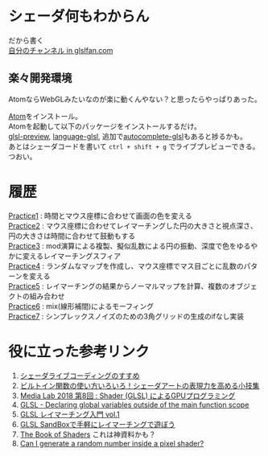 # シェーダ何もわからん
だから書く  
[自分のチャンネル in glslfan.com](https://glslfan.com/?channel=-Li5ShWGghKAqruWFN3s)  

## 楽々開発環境
AtomならWebGLみたいなのが楽に動くんやない？と思ったらやっぱりあった。  

[Atom](https://atom.io/)をインストール。  
Atomを起動して以下のパッケージをインストールするだけ。  
[glsl-preview](https://atom.io/packages/glsl-preview), [language-glsl](https://atom.io/packages/language-glsl), 追加で[autocomplete-glsl](https://atom.io/packages/autocomplete-glsl)もあると捗るかも。  
あとはシェーダコードを書いて `ctrl + shift + g` でライブプレビューできる。つおい。

# 履歴
[Practice1](./src/practice1.glsl) : 時間とマウス座標に合わせて画面の色を変える  
[Practice2](./src/practice2.glsl) : マウス座標に合わせてレイマーチングした円の大きさと視点深さ、円の大きさは時間に合わせて鼓動もする  
[Practice3](./src/practice3.glsl) : mod演算による複製、擬似乱数による円の振動、深度で色をゆるやかに変えるレイマーチングスフィア    
[Practice4](./src/practice4.glsl) : ランダムなマップを作成し、マウス座標でマス目ごとに乱数のパターンを変える    
[Practice5](./src/practice5.glsl) : レイマーチングの結果からノーマルマップを計算、複数のオブジェクトの組み合わせ    
[Practice6](./src/practice6.glsl) : mix(線形補間)によるモーフィング    
[Practice7](./src/practice7.glsl) : シンプレックスノイズのための3角グリッドの生成のifなし実装    

# 役に立った参考リンク
1. [シェーダライブコーディングのすすめ](https://docs.google.com/presentation/d/1n_L8VJZs-Ig4FrlaUe5X2dhFB77ZPbiDBirjkoM4Afc/edit#slide=id.g5993dc7d82_11_4)  
1. [ビルトイン関数の使い方いろいろ！シェーダアートの表現力を高める小技集](https://docs.google.com/presentation/d/12RrqyAkFanKmfL96ZHvhDCozE-_rKFPlU1YVwej4_bc/edit#slide=id.g3f05883db8_0_46)  
1. [Media Lab 2018 第8回 : Shader (GLSL) によるGPUプログラミング](https://drive.google.com/file/d/101oAJTRFRLdpBVN15-uTZx8B3AQewv_S/view)  
1. [GLSL - Declaring global variables outside of the main function scope](https://gamedev.stackexchange.com/questions/61257/glsl-declaring-global-variables-outside-of-the-main-function-scope)  
1. [GLSL レイマーチング入門 vol.1](https://qiita.com/edo_m18/items/034665d42c562da88cb6)  
1. [GLSL SandBoxで手軽にレイマーチングで遊ぼう](https://hackerslab.aktsk.jp/2018/12/01/131928)  
1. [The Book of Shaders](https://thebookofshaders.com/) これは神資料かも？  
1. [Can I generate a random number inside a pixel shader?](https://stackoverflow.com/questions/5149544/can-i-generate-a-random-number-inside-a-pixel-shader)  
